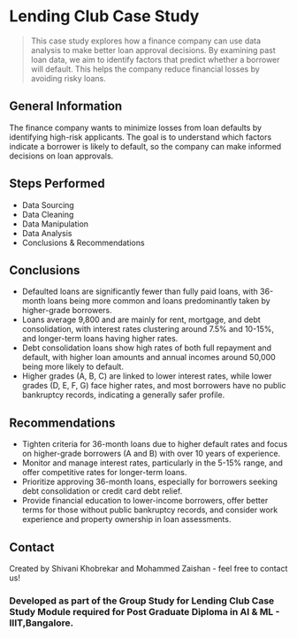 # Lending Club Case Study
> This case study explores how a finance company can use data analysis to make better loan approval decisions. 
By examining past loan data, we aim to identify factors that predict whether a borrower will default. 
This helps the company reduce financial losses by avoiding risky loans.

## General Information
The finance company wants to minimize losses from loan defaults by identifying high-risk applicants. 
The goal is to understand which factors indicate a borrower is likely to default, so the company can make informed decisions on loan approvals.

## Steps Performed
- Data Sourcing
- Data Cleaning
- Data Manipulation
- Data Analysis
- Conclusions & Recommendations

## Conclusions
- Defaulted loans are significantly fewer than fully paid loans, with 36-month loans being more common and loans predominantly taken by higher-grade borrowers.
- Loans average 9,800 and are mainly for rent, mortgage, and debt consolidation, with interest rates clustering around 7.5% and 10-15%, and longer-term loans having higher rates.
- Debt consolidation loans show high rates of both full repayment and default, with higher loan amounts and annual incomes around 50,000 being more likely to default.
- Higher grades (A, B, C) are linked to lower interest rates, while lower grades (D, E, F, G) face higher rates, and most borrowers have no public bankruptcy records, indicating a generally safer profile.
  
## Recommendations
- Tighten criteria for 36-month loans due to higher default rates and focus on higher-grade borrowers (A and B) with over 10 years of experience.
- Monitor and manage interest rates, particularly in the 5-15% range, and offer competitive rates for longer-term loans.
- Prioritize approving 36-month loans, especially for borrowers seeking debt consolidation or credit card debt relief.
- Provide financial education to lower-income borrowers, offer better terms for those without public bankruptcy records, and consider work experience and property ownership in loan assessments.

## Contact
Created by Shivani Khobrekar and Mohammed Zaishan - feel free to contact us!

### Developed as part of the Group Study for Lending Club Case Study Module required for Post Graduate Diploma in AI & ML - IIIT,Bangalore.
